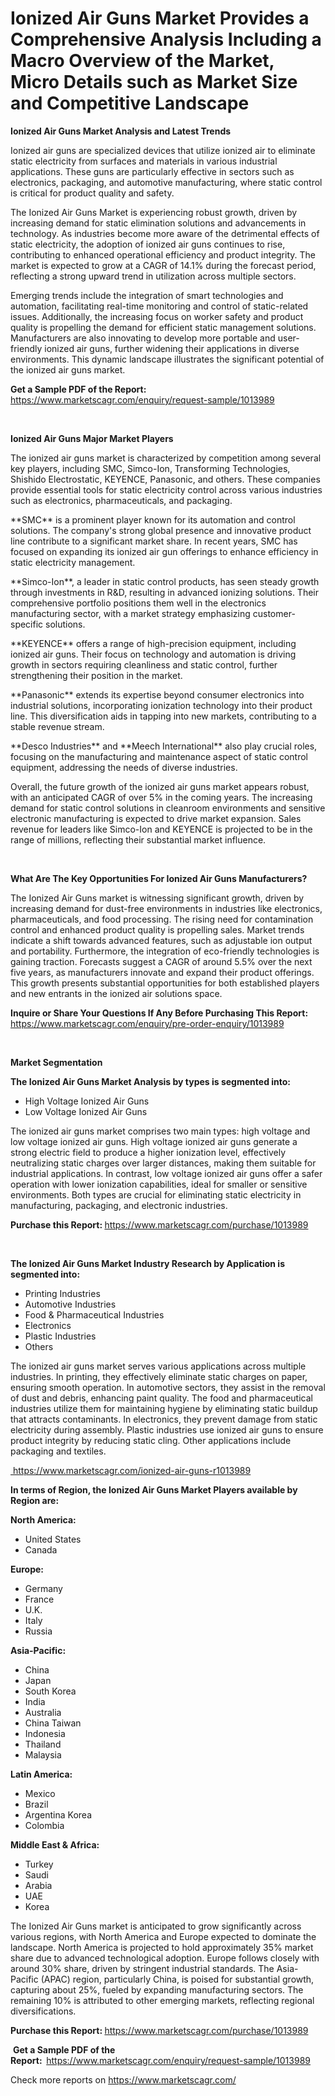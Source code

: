<p><h1>Ionized Air Guns Market Provides a Comprehensive Analysis Including a Macro Overview of the Market, Micro Details such as Market Size and Competitive Landscape</h1></p><p><strong>Ionized Air Guns Market Analysis and Latest Trends</strong></p>
<p><p>Ionized air guns are specialized devices that utilize ionized air to eliminate static electricity from surfaces and materials in various industrial applications. These guns are particularly effective in sectors such as electronics, packaging, and automotive manufacturing, where static control is critical for product quality and safety. </p><p>The Ionized Air Guns Market is experiencing robust growth, driven by increasing demand for static elimination solutions and advancements in technology. As industries become more aware of the detrimental effects of static electricity, the adoption of ionized air guns continues to rise, contributing to enhanced operational efficiency and product integrity. The market is expected to grow at a CAGR of 14.1% during the forecast period, reflecting a strong upward trend in utilization across multiple sectors.</p><p>Emerging trends include the integration of smart technologies and automation, facilitating real-time monitoring and control of static-related issues. Additionally, the increasing focus on worker safety and product quality is propelling the demand for efficient static management solutions. Manufacturers are also innovating to develop more portable and user-friendly ionized air guns, further widening their applications in diverse environments. This dynamic landscape illustrates the significant potential of the ionized air guns market.</p></p>
<p><strong>Get a Sample PDF of the Report:&nbsp;</strong> <a href="https://www.marketscagr.com/enquiry/request-sample/1013989?utm_campaign=2299&utm_medium=2&utm_source=Github&utm_content=ia&utm_term=18022025&utm_id=ionized-air-guns">https://www.marketscagr.com/enquiry/request-sample/1013989</a></p>
<p>&nbsp;</p>
<p><strong>Ionized Air Guns Major Market Players</strong></p>
<p><p>The ionized air guns market is characterized by competition among several key players, including SMC, Simco-Ion, Transforming Technologies, Shishido Electrostatic, KEYENCE, Panasonic, and others. These companies provide essential tools for static electricity control across various industries such as electronics, pharmaceuticals, and packaging.</p><p>**SMC** is a prominent player known for its automation and control solutions. The company's strong global presence and innovative product line contribute to a significant market share. In recent years, SMC has focused on expanding its ionized air gun offerings to enhance efficiency in static electricity management.</p><p>**Simco-Ion**, a leader in static control products, has seen steady growth through investments in R&D, resulting in advanced ionizing solutions. Their comprehensive portfolio positions them well in the electronics manufacturing sector, with a market strategy emphasizing customer-specific solutions.</p><p>**KEYENCE** offers a range of high-precision equipment, including ionized air guns. Their focus on technology and automation is driving growth in sectors requiring cleanliness and static control, further strengthening their position in the market.</p><p>**Panasonic** extends its expertise beyond consumer electronics into industrial solutions, incorporating ionization technology into their product line. This diversification aids in tapping into new markets, contributing to a stable revenue stream.</p><p>**Desco Industries** and **Meech International** also play crucial roles, focusing on the manufacturing and maintenance aspect of static control equipment, addressing the needs of diverse industries.</p><p>Overall, the future growth of the ionized air guns market appears robust, with an anticipated CAGR of over 5% in the coming years. The increasing demand for static control solutions in cleanroom environments and sensitive electronic manufacturing is expected to drive market expansion. Sales revenue for leaders like Simco-Ion and KEYENCE is projected to be in the range of millions, reflecting their substantial market influence.</p></p>
<p>&nbsp;</p>
<p><strong>What Are The Key Opportunities For Ionized Air Guns Manufacturers?</strong></p>
<p><p>The Ionized Air Guns market is witnessing significant growth, driven by increasing demand for dust-free environments in industries like electronics, pharmaceuticals, and food processing. The rising need for contamination control and enhanced product quality is propelling sales. Market trends indicate a shift towards advanced features, such as adjustable ion output and portability. Furthermore, the integration of eco-friendly technologies is gaining traction. Forecasts suggest a CAGR of around 5.5% over the next five years, as manufacturers innovate and expand their product offerings. This growth presents substantial opportunities for both established players and new entrants in the ionized air solutions space.</p></p>
<p><strong>Inquire or Share Your Questions If Any Before Purchasing This Report:</strong> <a href="https://www.marketscagr.com/enquiry/pre-order-enquiry/1013989?utm_campaign=2299&utm_medium=2&utm_source=Github&utm_content=ia&utm_term=18022025&utm_id=ionized-air-guns">https://www.marketscagr.com/enquiry/pre-order-enquiry/1013989</a></p>
<p>&nbsp;</p>
<p><strong>Market Segmentation</strong></p>
<p><strong>The Ionized Air Guns Market Analysis by types is segmented into:</strong></p>
<p><ul><li>High Voltage Ionized Air Guns</li><li>Low Voltage Ionized Air Guns</li></ul></p>
<p><p>The ionized air guns market comprises two main types: high voltage and low voltage ionized air guns. High voltage ionized air guns generate a strong electric field to produce a higher ionization level, effectively neutralizing static charges over larger distances, making them suitable for industrial applications. In contrast, low voltage ionized air guns offer a safer operation with lower ionization capabilities, ideal for smaller or sensitive environments. Both types are crucial for eliminating static electricity in manufacturing, packaging, and electronic industries.</p></p>
<p><strong>Purchase this Report:&nbsp;</strong><a href="https://www.marketscagr.com/purchase/1013989?utm_campaign=2299&utm_medium=2&utm_source=Github&utm_content=ia&utm_term=18022025&utm_id=ionized-air-guns">https://www.marketscagr.com/purchase/1013989</a></p>
<p>&nbsp;</p>
<p><strong>The Ionized Air Guns Market Industry Research by Application is segmented into:</strong></p>
<p><ul><li>Printing Industries</li><li>Automotive Industries</li><li>Food & Pharmaceutical Industries</li><li>Electronics</li><li>Plastic Industries</li><li>Others</li></ul></p>
<p><p>The ionized air guns market serves various applications across multiple industries. In printing, they effectively eliminate static charges on paper, ensuring smooth operation. In automotive sectors, they assist in the removal of dust and debris, enhancing paint quality. The food and pharmaceutical industries utilize them for maintaining hygiene by eliminating static buildup that attracts contaminants. In electronics, they prevent damage from static electricity during assembly. Plastic industries use ionized air guns to ensure product integrity by reducing static cling. Other applications include packaging and textiles.</p></p>
<p><a href="https://www.marketscagr.com/ionized-air-guns-r1013989?utm_campaign=2299&utm_medium=2&utm_source=Github&utm_content=ia&utm_term=18022025&utm_id=ionized-air-guns">&nbsp;https://www.marketscagr.com/ionized-air-guns-r1013989</a></p>
<p><strong>In terms of Region, the Ionized Air Guns Market Players available by Region are:</strong></p>
<p>
    <p> <strong> North America: </strong>
        <ul>
            <li>United States</li>
            <li>Canada</li>
        </ul>
        </p> 
    <p> <strong> Europe: </strong>
        <ul>
            <li>Germany</li>
            <li>France</li>
            <li>U.K.</li>
            <li>Italy</li>
            <li>Russia</li>
        </ul>
        </p> 
    <p> <strong> Asia-Pacific: </strong>
        <ul>
            <li>China</li>
            <li>Japan</li>
            <li>South Korea</li>
            <li>India</li>
            <li>Australia</li>
            <li>China Taiwan</li>
            <li>Indonesia</li>
            <li>Thailand</li>
            <li>Malaysia</li>
        </ul>
        </p> 
    <p> <strong> Latin America: </strong>
        <ul>
            <li>Mexico</li>
            <li>Brazil</li>
            <li>Argentina Korea</li>
            <li>Colombia</li>
        </ul>
        </p> 
    <p> <strong> Middle East & Africa: </strong>
        <ul>
            <li>Turkey</li>
            <li>Saudi</li>
            <li>Arabia</li>
            <li>UAE</li>
            <li>Korea</li>
        </ul>
    </p>
    </p>
<p><p>The Ionized Air Guns market is anticipated to grow significantly across various regions, with North America and Europe expected to dominate the landscape. North America is projected to hold approximately 35% market share due to advanced technological adoption. Europe follows closely with around 30% share, driven by stringent industrial standards. The Asia-Pacific (APAC) region, particularly China, is poised for substantial growth, capturing about 25%, fueled by expanding manufacturing sectors. The remaining 10% is attributed to other emerging markets, reflecting regional diversifications.</p></p>
<p><strong>Purchase this Report: </strong><a href="https://www.marketscagr.com/purchase/1013989?utm_campaign=2299&utm_medium=2&utm_source=Github&utm_content=ia&utm_term=18022025&utm_id=ionized-air-guns">https://www.marketscagr.com/purchase/1013989</a></p>
<p>&nbsp;<strong>Get a Sample PDF of the Report:&nbsp;&nbsp;</strong><a href="https://www.marketscagr.com/enquiry/request-sample/1013989?utm_campaign=2299&utm_medium=2&utm_source=Github&utm_content=ia&utm_term=18022025&utm_id=ionized-air-guns">https://www.marketscagr.com/enquiry/request-sample/1013989</a></p>
<p><strong></strong></p>
<p>Check more reports on <a href="https://www.marketscagr.com/?utm_campaign=2299&utm_medium=2&utm_source=Github&utm_content=ia&utm_term=18022025&utm_id=ionized-air-guns">https://www.marketscagr.com/</a></p>